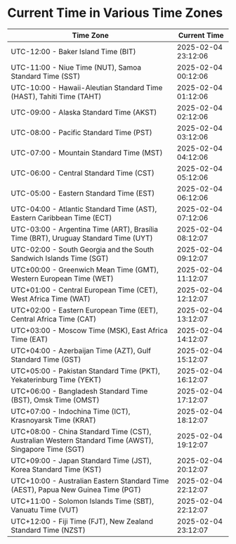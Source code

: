 # Current Time in Various Time Zones

| Time Zone | Current Time |
|-----------|--------------|
| UTC-12:00 - Baker Island Time (BIT) | 2025-02-04 23:12:06 |
| UTC-11:00 - Niue Time (NUT), Samoa Standard Time (SST) | 2025-02-04 00:12:06 |
| UTC-10:00 - Hawaii-Aleutian Standard Time (HAST), Tahiti Time (TAHT) | 2025-02-04 01:12:06 |
| UTC-09:00 - Alaska Standard Time (AKST) | 2025-02-04 02:12:06 |
| UTC-08:00 - Pacific Standard Time (PST) | 2025-02-04 03:12:06 |
| UTC-07:00 - Mountain Standard Time (MST) | 2025-02-04 04:12:06 |
| UTC-06:00 - Central Standard Time (CST) | 2025-02-04 05:12:06 |
| UTC-05:00 - Eastern Standard Time (EST) | 2025-02-04 06:12:06 |
| UTC-04:00 - Atlantic Standard Time (AST), Eastern Caribbean Time (ECT) | 2025-02-04 07:12:06 |
| UTC-03:00 - Argentina Time (ART), Brasília Time (BRT), Uruguay Standard Time (UYT) | 2025-02-04 08:12:07 |
| UTC-02:00 - South Georgia and the South Sandwich Islands Time (SGT) | 2025-02-04 09:12:07 |
| UTC±00:00 - Greenwich Mean Time (GMT), Western European Time (WET) | 2025-02-04 11:12:07 |
| UTC+01:00 - Central European Time (CET), West Africa Time (WAT) | 2025-02-04 12:12:07 |
| UTC+02:00 - Eastern European Time (EET), Central Africa Time (CAT) | 2025-02-04 13:12:07 |
| UTC+03:00 - Moscow Time (MSK), East Africa Time (EAT) | 2025-02-04 14:12:07 |
| UTC+04:00 - Azerbaijan Time (AZT), Gulf Standard Time (GST) | 2025-02-04 15:12:07 |
| UTC+05:00 - Pakistan Standard Time (PKT), Yekaterinburg Time (YEKT) | 2025-02-04 16:12:07 |
| UTC+06:00 - Bangladesh Standard Time (BST), Omsk Time (OMST) | 2025-02-04 17:12:07 |
| UTC+07:00 - Indochina Time (ICT), Krasnoyarsk Time (KRAT) | 2025-02-04 18:12:07 |
| UTC+08:00 - China Standard Time (CST), Australian Western Standard Time (AWST), Singapore Time (SGT) | 2025-02-04 19:12:07 |
| UTC+09:00 - Japan Standard Time (JST), Korea Standard Time (KST) | 2025-02-04 20:12:07 |
| UTC+10:00 - Australian Eastern Standard Time (AEST), Papua New Guinea Time (PGT) | 2025-02-04 22:12:07 |
| UTC+11:00 - Solomon Islands Time (SBT), Vanuatu Time (VUT) | 2025-02-04 22:12:07 |
| UTC+12:00 - Fiji Time (FJT), New Zealand Standard Time (NZST) | 2025-02-04 23:12:07 |
